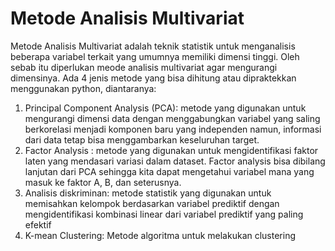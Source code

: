 # Metode Analisis Multivariat

Metode Analisis Multivariat adalah teknik statistik untuk menganalisis beberapa variabel terkait yang umumnya memiliki dimensi tinggi. Oleh sebab itu diperlukan meode analisis multivariat agar mengurangi dimensinya. Ada 4 jenis metode yang bisa dihitung atau dipraktekkan menggunakan python, diantaranya:
1. Principal Component Analysis (PCA): metode yang digunakan untuk mengurangi dimensi data dengan menggabungkan variabel yang saling berkorelasi menjadi komponen baru yang independen namun, informasi dari data tetap bisa menggambarkan keseluruhan target.
2. Factor Analysis : metode yang digunakan untuk mengidentifikasi faktor laten yang mendasari variasi dalam dataset. Factor analysis bisa dibilang lanjutan dari PCA sehingga kita dapat mengetahui variabel mana yang masuk ke faktor A, B, dan seterusnya.
3. Analisis diskriminan: metode statistik yang digunakan untuk memisahkan kelompok berdasarkan variabel prediktif dengan mengidentifikasi kombinasi linear dari variabel prediktif yang paling efektif
4. K-mean Clustering: Metode algoritma untuk melakukan clustering

